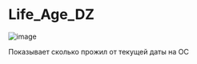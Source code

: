 # Life_Age_DZ
![image](https://github.com/Gollandskiy/Life_Age_DZ/assets/126692933/d0e07c78-97e3-473f-b235-53d5a361168a)

Показывает сколько прожил от текущей даты на ОС
